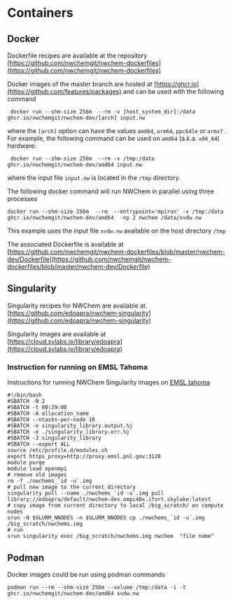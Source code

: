 # Containers

## Docker 

Dockerfile recipes are available at the repository [https://github.com/nwchemgit/nwchem-dockerfiles](https://github.com/nwchemgit/nwchem-dockerfiles)

Docker images of the master branch are hosted at [https://ghcr.io](https://github.com/features/packages) and can be used with the following command  

```
 docker run --shm-size 256m  --rm -v [host_system_dir]:/data ghcr.io/nwchemgit/nwchem-dev/[arch] input.nw
```
where the `[arch]` option can have the values `amd64`, `arm64`, `ppc64le` or `armv7` . For example, the following command can be used on `amd64` (a.k.a. `x86_64`) hardware:
```
 docker run --shm-size 256m  --rm -v /tmp:/data ghcr.io/nwchemgit/nwchem-dev/amd64 input.nw
```
where the input file `input.nw` is located in the `/tmp` directory.


The following docker command will run NWChem in parallel using three processes 
```
docker run --shm-size 256m  --rm  --entrypoint='mpirun' -v /tmp:/data ghcr.io/nwchemgit/nwchem-dev/amd64  -np 2 nwchem /data/xvdw.nw
```
This example uses the input file `xvdw.nw` available on the host directory `/tmp`

The associated Dockerfile is available at  
[https://github.com/nwchemgit/nwchem-dockerfiles/blob/master/nwchem-dev/Dockerfile](https://github.com/nwchemgit/nwchem-dockerfiles/blob/master/nwchem-dev/Dockerfile) 


## Singularity

Singularity recipes for NWChem are available at.  
[https://github.com/edoapra/nwchem-singularity](https://github.com/edoapra/nwchem-singularity)

Singularity images are available at  
[https://cloud.sylabs.io/library/edoapra](https://cloud.sylabs.io/library/edoapra)

### Instruction for running on EMSL Tahoma

Instructions for running NWChem Singularity images on [EMSL tahoma](https://www.emsl.pnnl.gov/MSC/UserGuide/tahoma/tahoma_overview.html)

```
#!/bin/bash
#SBATCH -N 2
#SBATCH -t 00:29:00
#SBATCH -A allocation_name
#SBATCH --ntasks-per-node 18
#SBATCH -o singularity_library.output.%j
#SBATCH -e ./singularity_library.err.%j
#SBATCH -J singularity_library
#SBATCH --export ALL
source /etc/profile.d/modules.sh
export https_proxy=http://proxy.emsl.pnl.gov:3128
module purge
module load openmpi
# remove old images
rm -f ./nwchems_`id -u`.img
# pull new image to the current directory
singularity pull --name ./nwchems_`id -u`.img pull library://edoapra/default/nwchem-dev.ompi40x.ifort.skylake:latest
# copy image from current directory to local /big_scratch/ on compute nodes
srun -N $SLURM_NNODES -n $SLURM_NNODES cp ./nwchems_`id -u`.img /big_scratch/nwchems.img
# run
srun singularity exec /big_scratch/nwchems.img nwchem  "file name"
```

## Podman

Docker images could be run using podman commands
```
podman run --rm --shm-size 256m --volume /tmp:/data -i -t ghcr.io/nwchemgit/nwchem-dev/amd64 xvdw.nw
```
